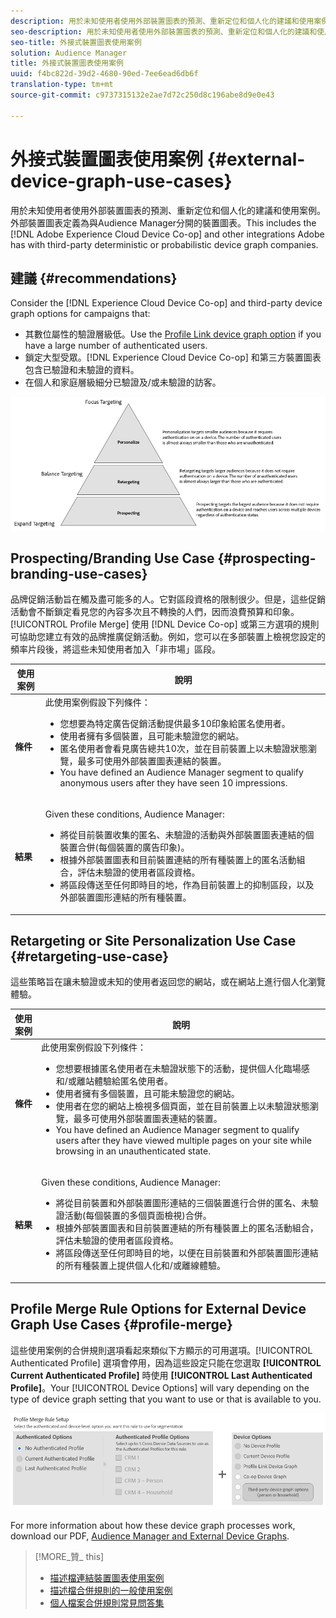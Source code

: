 ```yaml
---
description: 用於未知使用者使用外部裝置圖表的預測、重新定位和個人化的建議和使用案例。外部裝置圖表定義為與Audience Manager分開的裝置圖表。這包括Adobe Experience Cloud Device Co-op以及Adobe與第三方決定性或可能性裝置圖形公司的其他整合。
seo-description: 用於未知使用者使用外部裝置圖表的預測、重新定位和個人化的建議和使用案例。外部裝置圖表定義為與Audience Manager分開的裝置圖表。這包括Adobe Experience Cloud Device Co-op以及Adobe與第三方決定性或可能性裝置圖形公司的其他整合。
seo-title: 外接式裝置圖表使用案例
solution: Audience Manager
title: 外接式裝置圖表使用案例
uuid: f4bc822d-39d2-4680-90ed-7ee6ead6db6f
translation-type: tm+mt
source-git-commit: c9737315132e2ae7d72c250d8c196abe8d9e0e43

---
```



# 外接式裝置圖表使用案例 {#external-device-graph-use-cases}

用於未知使用者使用外部裝置圖表的預測、重新定位和個人化的建議和使用案例。外部裝置圖表定義為與Audience Manager分開的裝置圖表。This includes the [!DNL Adobe Experience Cloud Device Co-op] and other integrations Adobe has with third-party deterministic or probabilistic device graph companies.

## 建議 {#recommendations}

Consider the [!DNL Experience Cloud Device Co-op] and third-party device graph options for campaigns that:

* 其數位屬性的驗證層級低。Use the [Profile Link device graph option](../../features/profile-merge-rules/merge-rule-definitions.md#device-options) if you have a large number of authenticated users.
* 鎖定大型受眾。[!DNL Experience Cloud Device Co-op] 和第三方裝置圖表包含已驗證和未驗證的資料。
* 在個人和家庭層級細分已驗證及/或未驗證的訪客。

![](assets/merge-rule-triangle1.png)

## Prospecting/Branding Use Case {#prospecting-branding-use-cases}

品牌促銷活動旨在觸及盡可能多的人。它對區段資格的限制很少。但是，這些促銷活動會不斷鎖定看見您的內容多次且不轉換的人們，因而浪費預算和印象。[!UICONTROL Profile Merge] 使用 [!DNL Device Co-op] 或第三方選項的規則可協助您建立有效的品牌推廣促銷活動。例如，您可以在多部裝置上檢視您設定的頻率片段後，將這些未知使用者加入「非市場」區段。

<table id="table_00F6EED172574E80A38CADA8A92A23B1"> 
 <thead> 
  <tr> 
   <th colname="col1" class="entry"> 使用案例 </th> 
   <th colname="col2" class="entry"> 說明 </th> 
  </tr> 
 </thead>
 <tbody> 
  <tr> 
   <td colname="col1"> <p> <b>條件</b> </p> </td> 
   <td colname="col2">此使用案例假設下列條件： <p> 
     <ul id="ul_F5CA7EE525774F7EBA5FBB5F94E4EDC8"> 
      <li id="li_81AE304924724146A24FAB5B6533AD8E">您想要為特定廣告促銷活動提供最多10印象給匿名使用者。 </li> 
      <li id="li_E371F989735245B0B82433DE240D56D0">使用者擁有多個裝置，且可能未驗證您的網站。 </li> 
      <li id="li_9231ABE15CA249E6B79D8BF0E511FD33">匿名使用者會看見廣告總共10次，並在目前裝置上以未驗證狀態瀏覽，最多可使用外部裝置圖表連結的裝置。 </li> 
      <li id="li_8C276C07019C49EFA3A0D0D54CF73C31">You have defined an <span class="keyword"> Audience Manager</span> segment to qualify anonymous users after they have seen 10 impressions. </li> 
     </ul> </p> </td> 
  </tr> 
  <tr> 
   <td colname="col1"> <p> <b>結果</b> </p> </td> 
   <td colname="col2"> <p>Given these conditions, <span class="keyword"> Audience Manager</span>: </p> <p> 
     <ul id="ul_8E988B1005324526BC6DC6637BBACCFB"> 
      <li id="li_C9DD546754914BACB8F4C92C7D4ED70E">將從目前裝置收集的匿名、未驗證的活動與外部裝置圖表連結的個裝置合併(每個裝置的廣告印象)。 </li> 
      <li id="li_FB55CB9116074525BA30FF062D1136AE">根據外部裝置圖表和目前裝置連結的所有種裝置上的匿名活動組合，評估未驗證的使用者區段資格。 </li> 
      <li id="li_B28EB32F718145A7ABBDAC0AF75E2AFC">將區段傳送至任何即時目的地，作為目前裝置上的抑制區段，以及外部裝置圖形連結的所有種裝置。 </li> 
     </ul> </p> </td> 
  </tr> 
 </tbody> 
</table>

## Retargeting or Site Personalization Use Case {#retargeting-use-case}

這些策略旨在讓未驗證或未知的使用者返回您的網站，或在網站上進行個人化瀏覽體驗。

<table id="table_0EE2052AA3E744B3B76036FC06B5A453"> 
 <thead> 
  <tr> 
   <th colname="col1" class="entry"> 使用案例 </th> 
   <th colname="col2" class="entry"> 說明 </th> 
  </tr> 
 </thead>
 <tbody> 
  <tr> 
   <td colname="col1"> <p> <b>條件</b> </p> </td> 
   <td colname="col2">此使用案例假設下列條件： <p> 
     <ul id="ul_FD0B869B4AF3453FAEC9BA3A45ABF039"> 
      <li id="li_8E30BAED42E94AB3B81FCB1C7464E5FC">您想要根據匿名使用者在未驗證狀態下的活動，提供個人化臨場感和/或離站體驗給匿名使用者。 </li> 
      <li id="li_3DBE53BA94324F1BA1C52A37AD4E426C">使用者擁有多個裝置，且可能未驗證您的網站。 </li> 
      <li id="li_F867AFBDC1A54CD6A68AB0EC196E27C9">使用者在您的網站上檢視多個頁面，並在目前裝置上以未驗證狀態瀏覽，最多可使用外部裝置圖表連結的裝置。 </li> 
      <li id="li_7E35D77949CE4E69BD51655AA4C40BEE">You have defined an <span class="keyword"> Audience Manager</span> segment to qualify users after they have viewed multiple pages on your site while browsing in an unauthenticated state. </li> 
     </ul> </p> </td> 
  </tr> 
  <tr> 
   <td colname="col1"> <p> <b>結果</b> </p> </td> 
   <td colname="col2"> <p>Given these conditions, <span class="wintitle"> Audience Manager</span>: </p> <p> 
     <ul id="ul_301339426B0643B295DC5B17E1939CFB"> 
      <li id="li_7E8BC3B179804F4A929497DE81E76911">將從目前裝置和外部裝置圖形連結的三個裝置進行合併的匿名、未驗證活動(每個裝置的多個頁面檢視)合併。 </li> 
      <li id="li_803EFD58AA124A5BBC8279C4DC695544">根據外部裝置圖表和目前裝置連結的所有種裝置上的匿名活動組合，評估未驗證的使用者區段資格。 </li> 
      <li id="li_98D749268CC5456CBC9CF3BF5EB91BA8">將區段傳送至任何即時目的地，以便在目前裝置和外部裝置圖形連結的所有種裝置上提供個人化和/或離線體驗。 </li>
     </ul> </p> </td>
  </tr>
 </tbody>
</table>

## Profile Merge Rule Options for External Device Graph Use Cases {#profile-merge}

這些使用案例的合併規則選項看起來類似下方顯示的可用選項。[!UICONTROL Authenticated Profile] 選項會停用，因為這些設定只能在您選取 **[!UICONTROL Current Authenticated Profile]** 時使用 **[!UICONTROL Last Authenticated Profile]**。Your [!UICONTROL Device Options] will vary depending on the type of device graph setting that you want to use or that is available to you.

![](assets/merge-rules-external.png)

For more information about how these device graph processes work, download our PDF, [Audience Manager and External Device Graphs](https://marketing.adobe.com/resources/help/en_US/aam/downloads/AAM_Device_Graphs.pdf).

>[!MORE_贊_ this]
>
>* [描述檔連結裝置圖表使用案例](../../features/profile-merge-rules/profile-link-use-case.md)
>* [描述檔合併規則的一般使用案例](../../features/profile-merge-rules/merge-rule-targeting-options.md)
>* [個人檔案合併規則常見問答集](../../faq/faq-profile-merge.md)

